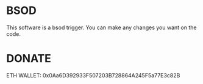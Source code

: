 # BSOD
This software is a bsod trigger. You can make any changes you want on the code.

# DONATE                                   
ETH WALLET: 0x0Aa6D392933F507203B728864A245F5a77E3c82B
